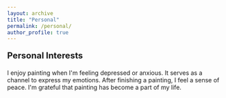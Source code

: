 ```yaml
---
layout: archive
title: "Personal"
permalink: /personal/
author_profile: true
---
```


<p style="font-size: 20px; font-weight: bold;">Personal Interests</p>

I enjoy painting when I'm feeling depressed or anxious. It serves as a channel to express my emotions. After finishing a painting, I feel a sense of peace. I'm grateful that painting has become a part of my life.
